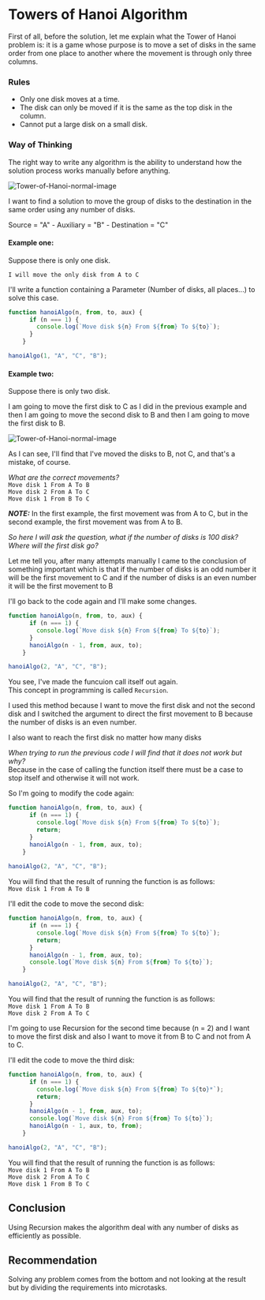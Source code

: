 # Towers of Hanoi Algorithm

First of all, before the solution, let me explain what the Tower of Hanoi problem is: it is a game whose purpose is to move a set of disks in the same order from one place to another where the movement is through only three columns.

### Rules
* Only one disk moves at a time.
* The disk can only be moved if it is the same as the top disk in the column.
* Cannot put a large disk on a small disk.

### Way of Thinking
The right way to write any algorithm is the ability to understand how the solution process works manually before anything.

![Tower-of-Hanoi-normal-image](https://techvidvan.com/tutorials/wp-content/uploads/sites/2/2021/07/TV-Tower-of-Hanoi-normal-image01.jpg)

I want to find a solution to move the group of disks to the destination in the same order using any number of disks.

Source = "A" -
Auxiliary = "B" -
Destination = "C"

#### Example one:
Suppose there is only one disk. 

```I will move the only disk from A to C```

I'll write a function containing a Parameter (Number of disks, all places...) to solve this case.

````js
function hanoiAlgo(n, from, to, aux) {
      if (n === 1) {
        console.log(`Move disk ${n} From ${from} To ${to}`);
      }
    }

hanoiAlgo(1, "A", "C", "B");
````

#### Example two:
Suppose there is only two disk. 

I am going to move the first disk to C as I did in the previous example and then I am going to move the second disk to B and then I am going to move the first disk to B.

![Tower-of-Hanoi-normal-image](https://cdn.kastatic.org/ka-perseus-images/1ac984ec3372b658bf52baa5fca70339af29d1d2.png)

As I can see, I'll find that I've moved the disks to B, not C, and that's a mistake, of course.

*What are the correct movements?*  
```Move disk 1 From A To B```  
```Move disk 2 From A To C```  
```Move disk 1 From B To C```  

**_NOTE:_**  In the first example, the first movement was from A to C, but in the second example, the first movement was from A to B.

*So here I will ask the question, what if the number of disks is 100 disk? Where will the first disk go?*

Let me tell you, after many attempts manually I came to the conclusion of something important which is that if the number of disks is an odd number it will be the first movement to C and if the number of disks is an even number it will be the first movement to B

I'll go back to the code again and I'll make some changes. 

````js
function hanoiAlgo(n, from, to, aux) {
      if (n === 1) {
        console.log(`Move disk ${n} From ${from} To ${to}`);
      }
      hanoiAlgo(n - 1, from, aux, to);
    }

hanoiAlgo(2, "A", "C", "B");
````
You see, I've made the funcuion call itself out again.  
This concept in programming is called `Recursion`.  

I used this method because I want to move the first disk and not the second disk and I switched the argument to direct the first movement to B because the number of disks is an even number.

I also want to reach the first disk no matter how many disks

*When trying to run the previous code I will find that it does not work but why?*  
Because in the case of calling the function itself there must be a case to stop itself and otherwise it will not work.

So I'm going to modify the code again:
````js
function hanoiAlgo(n, from, to, aux) {
      if (n === 1) {
        console.log(`Move disk ${n} From ${from} To ${to}`);
        return;
      }
      hanoiAlgo(n - 1, from, aux, to);
    }
    
hanoiAlgo(2, "A", "C", "B");
````

You will find that the result of running the function is as follows:  
```Move disk 1 From A To B```  

I'll edit the code to move the second disk:  
````js
function hanoiAlgo(n, from, to, aux) {
      if (n === 1) {
        console.log(`Move disk ${n} From ${from} To ${to}`);
        return;
      }
      hanoiAlgo(n - 1, from, aux, to);
      console.log(`Move disk ${n} From ${from} To ${to}`);
    }

hanoiAlgo(2, "A", "C", "B");
````  

You will find that the result of running the function is as follows:  
```Move disk 1 From A To B```  
```Move disk 2 From A To C```  

I'm going to use Recursion for the second time because (n = 2) and I want to move the first disk and also I want to move it from B to C and not from A to C.  

I'll edit the code to move the third disk:  
````js
function hanoiAlgo(n, from, to, aux) {
      if (n === 1) {
        console.log(`Move disk ${n} From ${from} To ${to}*`);
        return;
      }
      hanoiAlgo(n - 1, from, aux, to);
      console.log(`Move disk ${n} From ${from} To ${to}`);
      hanoiAlgo(n - 1, aux, to, from);
    }

hanoiAlgo(2, "A", "C", "B");
````  

You will find that the result of running the function is as follows:  
```Move disk 1 From A To B```  
```Move disk 2 From A To C```  
```Move disk 1 From B To C```  

## Conclusion
Using Recursion makes the algorithm deal with any number of disks as efficiently as possible.

## Recommendation
Solving any problem comes from the bottom and not looking at the result but by dividing the requirements into microtasks.
